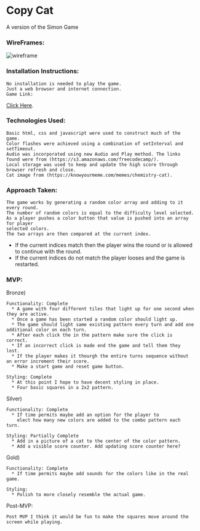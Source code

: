 # Copy Cat
A version of the Simon Game

### WireFrames:
![wireframe](https://i.imgur.com/OHueYbj.png)

### Installation Instructions:

    No installation is needed to play the game.
    Just a web browser and internet connection.
    Game Link: 
[Click Here](https://davewill94.github.io/project-1/).

### Technologies Used:
    
    Basic html, css and javascript were used to construct much of the game.
    Color flashes were achieved using a combination of setInterval and setTimeout.
    Audio was incorporated using new Audio and Play method. The links found were from (https://s3.amazonaws.com/freecodecamp/).
    Local storage was used to keep and update the high score through browser refresh and close.
    Cat image from (https://knowyourmeme.com/memes/chemistry-cat).


### Approach Taken:

    The game works by generating a random color array and adding to it every round.
    The number of random colors is equal to the difficulty level selected. As a player pushes a color button that value is pushed into an array for player
    selected colors. 
    The two arrays are then compared at the current index.
* If the current indices match then the player wins the round or is allowed to continue with the round. 
* If the current indices do not match the player looses and the game is restarted.

### MVP:

Bronze)

    Functionality: Complete
      * A game with four different tiles that light up for one second when they are active.
      * Once a game has been started a random color should light up. 
      * The game should light same existing pattern every turn and add one additional color on each turn. 
      * After each click the in the pattern make sure the click is correct. 
      * If an incorrect click is made end the game and tell them they lost. 
      * If the player makes it thourgh the entire turns sequence without an error increment their score. 
      * Make a start game and reset game button.

    Styling: Complete
      * At this point I hope to have decent styling in place.
      * Four basic squares in a 2x2 pattern.
Silver)

    Functionality: Complete
      * If time permits maybe add an option for the player to 
        elect how many new colors are added to the combo pattern each turn.

    Styling: Partially Complete
      * Add in a picture of a cat to the center of the color pattern.
      * Add a visible score counter. Add updating score counter here?

Gold)

    Functionality: Complete
      * If time permits maybe add sounds for the colors like in the real game.

    Styling:
      * Polish to more closely resemble the actual game.

Post-MVP:

    Post MVP I think it would be fun to make the squares move around the screen while playing.
